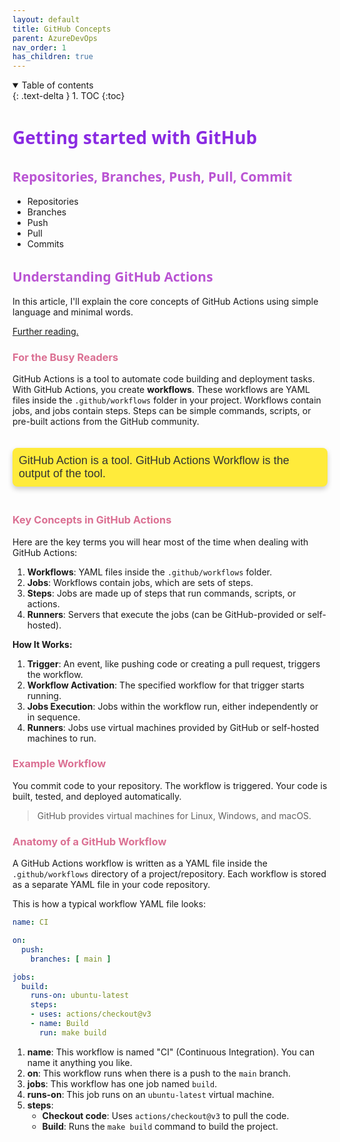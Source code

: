 ```yaml
---
layout: default
title: GitHub Concepts
parent: AzureDevOps
nav_order: 1
has_children: true
---
```


<details open markdown="block">
  <summary>
    Table of contents
  </summary>
  {: .text-delta }
1. TOC
{:toc}
</details>

# <span style="color: blueviolet;Font-family: Segoe UI, sans-serif;">Getting started with GitHub</span>

## <span style="color: MediumOrchid;Font-family: Segoe UI, sans-serif;">Repositories, Branches, Push, Pull, Commit</span>
   - Repositories
   - Branches
   - Push
   - Pull
   - Commits

## <span style="color: MediumOrchid;Font-family: Segoe UI, sans-serif;">Understanding GitHub Actions</span>

In this article, I'll explain the core concepts of GitHub Actions using simple language and minimal words.

[Further reading.](https://docs.github.com/en/actions/about-github-actions/understanding-github-actions)

### <span style="color: PaleVioletRed ">For the Busy Readers</span>

GitHub Actions is a tool to automate code building and deployment tasks. With GitHub Actions, you create **workflows**. These workflows are YAML files inside the `.github/workflows` folder in your project. Workflows contain jobs, and jobs contain steps. Steps can be simple commands, scripts, or pre-built actions from the GitHub community.

<p style="
    margin: 20px 0;
    font-size: 18px;
    color: #333;
    font-family: 'Comic Sans MS', cursive, sans-serif;
    background-color: #ffeb3b; /* Light yellow background */
    padding: 10px;
    border-radius: 8px; /* Rounded corners */
    box-shadow: 0px 4px 8px rgba(0, 0, 0, 0.2); /* Shadow for depth */
    display: inline-block; /* Shrink to fit content */
">
   GitHub Action is a tool. GitHub Actions Workflow is the output of the tool.
</p>


### <span style="color: PaleVioletRed ">Key Concepts in GitHub Actions</span>

Here are the key terms you will hear most of the time when dealing with GitHub Actions:

1. **Workflows**: YAML files inside the `.github/workflows` folder.
2. **Jobs**: Workflows contain jobs, which are sets of steps.
3. **Steps**: Jobs are made up of steps that run commands, scripts, or actions.
4. **Runners**: Servers that execute the jobs (can be GitHub-provided or self-hosted).

**How It Works:**
1. **Trigger**: An event, like pushing code or creating a pull request, triggers the workflow.
2. **Workflow Activation**: The specified workflow for that trigger starts running.
3. **Jobs Execution**: Jobs within the workflow run, either independently or in sequence.
4. **Runners**: Jobs use virtual machines provided by GitHub or self-hosted machines to run.

### <span style="color: PaleVioletRed">Example Workflow</span>
You commit code to your repository. The workflow is triggered. Your code is built, tested, and deployed automatically.

> GitHub provides virtual machines for Linux, Windows, and macOS.

### <span style="color: PaleVioletRed">Anatomy of a GitHub Workflow</span>

A GitHub Actions workflow is written as a YAML file inside the `.github/workflows` directory of a project/repository. Each workflow is stored as a separate YAML file in your code repository.

This is how a typical workflow YAML file looks:

```yaml
name: CI

on:
  push:
    branches: [ main ]

jobs:
  build:
    runs-on: ubuntu-latest
    steps:
    - uses: actions/checkout@v3
    - name: Build
      run: make build
```

1. **name**: This workflow is named "CI" (Continuous Integration). You can name it anything you like.
2. **on**: This workflow runs when there is a push to the `main` branch.
3. **jobs**: This workflow has one job named `build`.
4. **runs-on**: This job runs on an `ubuntu-latest` virtual machine.
5. **steps**: 
    - **Checkout code**: Uses `actions/checkout@v3` to pull the code.
    - **Build**: Runs the `make build` command to build the project.
